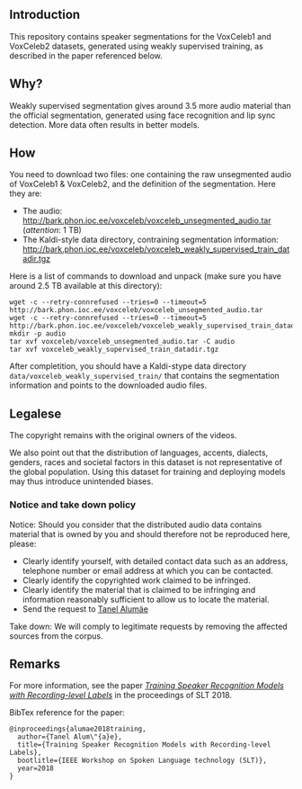 ## Introduction

This repository contains speaker segmentations for the VoxCeleb1 and VoxCeleb2 datasets, generated using weakly supervised training, as described in the paper referenced below.

## Why?

Weakly supervised segmentation gives around 3.5 more audio material than the official segmentation,
generated using face recognition and lip sync detection. More data often results in better models.

## How

You need to download two files: one containing the raw unsegmented audio of VoxCeleb1 & VoxCeleb2, and the
definition of the segmentation. Here they are:

  * The audio: http://bark.phon.ioc.ee/voxceleb/voxceleb_unsegmented_audio.tar (*attention*: 1 TB)
  * The Kaldi-style data directory, contraining segmentation information: http://bark.phon.ioc.ee/voxceleb/voxceleb_weakly_supervised_train_datadir.tgz
  
Here is a list of commands to download and unpack (make sure you have around 2.5 TB available at this directory):

    wget -c --retry-connrefused --tries=0 --timeout=5 http://bark.phon.ioc.ee/voxceleb/voxceleb_unsegmented_audio.tar    
    wget -c --retry-connrefused --tries=0 --timeout=5 http://bark.phon.ioc.ee/voxceleb/voxceleb_weakly_supervised_train_datadir.tgz    
    mkdir -p audio
    tar xvf voxceleb/voxceleb_unsegmented_audio.tar -C audio
    tar xvf voxceleb_weakly_supervised_train_datadir.tgz    
    
After completition, you should have a Kaldi-stype data directory `data/voxceleb_weakly_supervised_train/` that contains the segmentation information and points to the downloaded audio files.

## Legalese

The copyright remains with the original owners of the videos. 

We also point out that the distribution of languages, accents, dialects, genders, races and societal factors in this dataset is not representative of the global population. Using this dataset for training and deploying models may thus introduce unintended biases.

### Notice and take down policy

Notice: Should you consider that the distributed audio data contains material that is owned by you and should therefore not be reproduced here, please:

- Clearly identify yourself, with detailed contact data such as an address, telephone number or email address at which you can be contacted.
- Clearly identify the copyrighted work claimed to be infringed.
- Clearly identify the material that is claimed to be infringing and information reasonably sufficient to allow us to locate the material.
- Send the request to [Tanel Alum&auml;e](mailto:tanel.alumae@taltech.ee)

Take down: We will comply to legitimate requests by removing the affected sources from the corpus.


## Remarks

For more information, see the paper [_Training Speaker Recognition Models with Recording-level Labels_](doc/alumae2018training.pdf) in the proceedings of SLT 2018.

BibTex reference for the paper:

    @inproceedings{alumae2018training,
      author={Tanel Alum\"{a}e},
      title={Training Speaker Recognition Models with Recording-level Labels},
      bootlitle={IEEE Workshop on Spoken Language technology (SLT)},
      year=2018
    }

